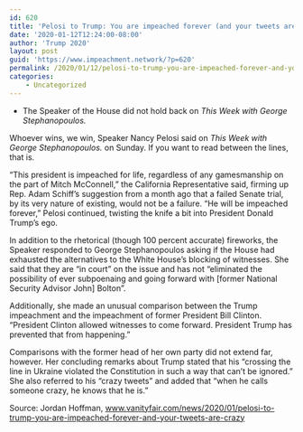 ```yaml
---
id: 620
title: 'Pelosi to Trump: You are impeached forever (and your tweets are crazy)'
date: '2020-01-12T12:24:00-08:00'
author: 'Trump 2020'
layout: post
guid: 'https://www.impeachment.network/?p=620'
permalink: /2020/01/12/pelosi-to-trump-you-are-impeached-forever-and-your-tweets-are-crazy/
categories:
    - Uncategorized
---
```


- The Speaker of the House did not hold back on *This Week with George Stephanopoulos.*

Whoever wins, we win, Speaker Nancy Pelosi said on *This Week with George Stephanopoulos.* on Sunday. If you want to read between the lines, that is.

“This president is impeached for life, regardless of any gamesmanship on the part of Mitch McConnell,” the California Representative said, firming up Rep. Adam Schiff’s suggestion from a month ago that a failed Senate trial, by its very nature of existing, would not be a failure. “He will be impeached forever,” Pelosi continued, twisting the knife a bit into President Donald Trump’s ego.

In addition to the rhetorical (though 100 percent accurate) fireworks, the Speaker responded to George Stephanopoulos asking if the House had exhausted the alternatives to the White House’s blocking of witnesses. She said that they are “in court” on the issue and has not “eliminated the possibility of ever subpoenaing and going forward with \[former National Security Advisor John\] Bolton”.

Additionally, she made an unusual comparison between the Trump impeachment and the impeachment of former President Bill Clinton. “President Clinton allowed witnesses to come forward. President Trump has prevented that from happening.”

Comparisons with the former head of her own party did not extend far, however. Her concluding remarks about Trump stated that his “crossing the line in Ukraine violated the Constitution in such a way that can’t be ignored.” She also referred to his “crazy tweets” and added that “when he calls someone crazy, he knows that he is.”

Source: Jordan Hoffman, www.vanityfair.com/news/2020/01/pelosi-to-trump-you-are-impeached-forever-and-your-tweets-are-crazy